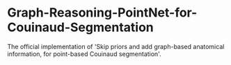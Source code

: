 # Graph-Reasoning-PointNet-for-Couinaud-Segmentation
The official implementation of 'Skip priors and add graph-based anatomical information, for point-based Couinaud segmentation'.
